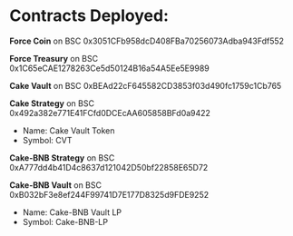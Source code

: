 # Contracts Deployed:

**Force Coin** on BSC 0x3051CFb958dcD408FBa70256073Adba943Fdf552

**Force Treasury** on BSC 0x1C65eCAE1278263Ce5d50124B16a54A5Ee5E9989

**Cake Vault** on BSC 0xBEAd22cF645582CD3853f03d490fc1759c1Cb765

**Cake Strategy** on BSC 0x492a382e771E41FCfd0DCEcAA605858BFd0a9422

- Name: Cake Vault Token  
- Symbol: CVT

**Cake-BNB Strategy** on BSC 0xA777dd4b41D4c8637d121042D50bf22858E65D72

**Cake-BNB Vault** on BSC 0xB032bF3e8ef244F99741D7E177D8325d9FDE9252

- Name: Cake-BNB Vault LP
- Symbol: Cake-BNB-LP